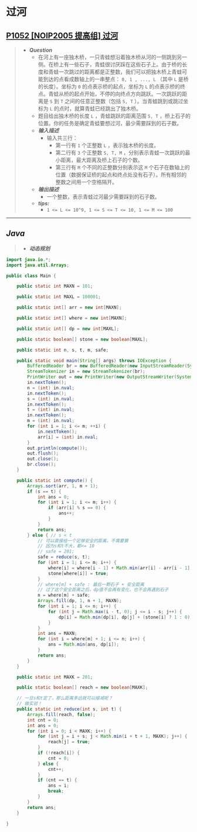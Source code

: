 # 过河

## [P1052 [NOIP2005 提高组] 过河](https://www.luogu.com.cn/problem/P1052)

> - ***Question***
>   - 在河上有一座独木桥，一只青蛙想沿着独木桥从河的一侧跳到另一侧。在桥上有一些石子，青蛙很讨厌踩在这些石子上。由于桥的长度和青蛙一次跳过的距离都是正整数，我们可以把独木桥上青蛙可能到达的点看成数轴上的一串整点： `0, 1 , ..., L` （其中 `L` 是桥的长度）。坐标为 `0` 的点表示桥的起点，坐标为 `L` 的点表示桥的终点。青蛙从桥的起点开始，不停的向终点方向跳跃。一次跳跃的距离是 `S` 到 `T` 之间的任意正整数（包括 `S, T` ）。当青蛙跳到或跳过坐标为 `L` 的点时，就算青蛙已经跳出了独木桥。
>   - 题目给出独木桥的长度 `L` ，青蛙跳跃的距离范围 `S, T` ，桥上石子的位置。你的任务是确定青蛙要想过河，最少需要踩到的石子数。
>   - ***输入描述***
>     - 输入共三行：
>       - 第一行有 `1` 个正整数 `L` ，表示独木桥的长度。
>       - 第二行有 `3` 个正整数 `S, T, M` ，分别表示青蛙一次跳跃的最小距离，最大距离及桥上石子的个数。
>       - 第三行有 `M` 个不同的正整数分别表示这 `M` 个石子在数轴上的位置（数据保证桥的起点和终点处没有石子）。所有相邻的整数之间用一个空格隔开。
>   - ***输出描述***
>     - 一个整数，表示青蛙过河最少需要踩到的石子数。
>   - ***tips:***
>     - `1 <= L <= 10^9, 1 <= S <= T <= 10, 1 <= M <= 100`

---

## *Java*

> - ***动态规划***

```java
import java.io.*;
import java.util.Arrays;

public class Main {

    public static int MAXN = 101;

    public static int MAXL = 100001;

    public static int[] arr = new int[MAXN];

    public static int[] where = new int[MAXN];

    public static int[] dp = new int[MAXL];

    public static boolean[] stone = new boolean[MAXL];

    public static int n, s, t, m, safe;

    public static void main(String[] args) throws IOException {
        BufferedReader br = new BufferedReader(new InputStreamReader(System.in));
        StreamTokenizer in = new StreamTokenizer(br);
        PrintWriter out = new PrintWriter(new OutputStreamWriter(System.out));
        in.nextToken();
        n = (int) in.nval;
        in.nextToken();
        s = (int) in.nval;
        in.nextToken();
        t = (int) in.nval;
        in.nextToken();
        m = (int) in.nval;
        for (int i = 1; i <= m; ++i) {
            in.nextToken();
            arr[i] = (int) in.nval;
        }
        out.println(compute());
        out.flush();
        out.close();
        br.close();
    }

    public static int compute() {
        Arrays.sort(arr, 1, m + 1);
        if (s == t) {
            int ans = 0;
            for (int i = 1; i <= m; i++) {
                if (arr[i] % s == 0) {
                    ans++;
                }
            }
            return ans;
        } else { // s < t
            // 可以直接给一个足够安全的距离，不需要算
            // 因为s和t不大，都<= 10
            // safe = 201;
            safe = reduce(s, t);
            for (int i = 1; i <= m; i++) {
                where[i] = where[i - 1] + Math.min(arr[i] - arr[i - 1], safe);
                stone[where[i]] = true;
            }
            // where[m] + safe : 最后一颗石子 + 安全距离
            // 过了这个安全距离之后，dp值不会再有变化，也不会再遇到石子
            n = where[m] + safe;
            Arrays.fill(dp, 1, n + 1, MAXN);
            for (int i = 1; i <= n; i++) {
                for (int j = Math.max(i - t, 0); j <= i - s; j++) {
                    dp[i] = Math.min(dp[i], dp[j] + (stone[i] ? 1 : 0));
                }
            }
            int ans = MAXN;
            for (int i = where[m] + 1; i <= n; i++) {
                ans = Math.min(ans, dp[i]);
            }
            return ans;
        }
    }

    public static int MAXK = 201;

    public static boolean[] reach = new boolean[MAXK];

    // 一旦s和t定了，那么距离多远就可以缩减呢？
    // 做实验！
    public static int reduce(int s, int t) {
        Arrays.fill(reach, false);
        int cnt = 0;
        int ans = 0;
        for (int i = 0; i < MAXK; i++) {
            for (int j = i + s; j < Math.min(i + t + 1, MAXK); j++) {
                reach[j] = true;
            }
            if (!reach[i]) {
                cnt = 0;
            } else {
                cnt++;
            }
            if (cnt == t) {
                ans = i;
                break;
            }
        }
        return ans;
    }

}
```
